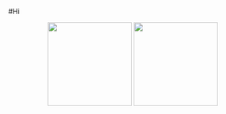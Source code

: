 #Hi 

<div align="center">
<span>  </span>
<img height="170px" src="https://github-readme-stats.vercel.app/api?username=ahdiua" /><span>  </span><img height="170px" src="https://github-readme-stats.vercel.app/api/top-langs/?username=Achuan-2&layout=compact&langs_count=8" />
<span>  </span>
</div>
